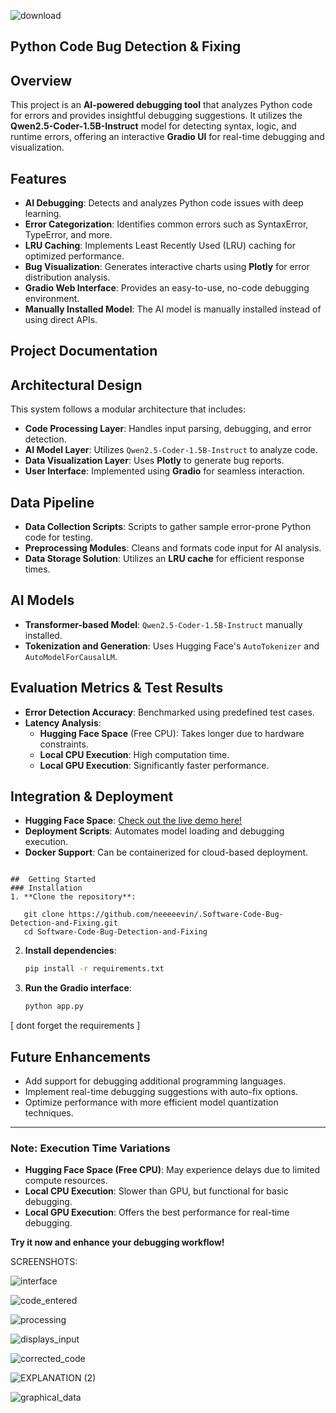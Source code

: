 ![download](https://github.com/user-attachments/assets/f992bfbd-d50e-4a1c-98e3-ef3530550d6b)
##  Python  Code Bug Detection & Fixing 

 ## Overview
This project is an **AI-powered debugging tool** that analyzes Python code for errors and provides insightful debugging suggestions. It utilizes the **Qwen2.5-Coder-1.5B-Instruct** model for detecting syntax, logic, and runtime errors, offering an interactive **Gradio UI** for real-time debugging and visualization.

  ## Features
- **AI Debugging**: Detects and analyzes Python code issues with deep learning.
- **Error Categorization**: Identifies common errors such as SyntaxError, TypeError, and more.
- **LRU Caching**: Implements Least Recently Used (LRU) caching for optimized performance.
- **Bug Visualization**: Generates interactive charts using **Plotly** for error distribution analysis.
- **Gradio Web Interface**: Provides an easy-to-use, no-code debugging environment.
- **Manually Installed Model**: The AI model is manually installed instead of using direct APIs.

 ##  Project Documentation
 
  ## Architectural Design
This system follows a modular architecture that includes:
- **Code Processing Layer**: Handles input parsing, debugging, and error detection.
- **AI Model Layer**: Utilizes `Qwen2.5-Coder-1.5B-Instruct` to analyze code.
- **Data Visualization Layer**: Uses **Plotly** to generate bug reports.
- **User Interface**: Implemented using **Gradio** for seamless interaction.

## Data Pipeline
- **Data Collection Scripts**: Scripts to gather sample error-prone Python code for testing.
- **Preprocessing Modules**: Cleans and formats code input for AI analysis.
- **Data Storage Solution**: Utilizes an **LRU cache** for efficient response times.

 ##  AI Models
- **Transformer-based Model**: `Qwen2.5-Coder-1.5B-Instruct` manually installed.
- **Tokenization and Generation**: Uses Hugging Face's `AutoTokenizer` and `AutoModelForCausalLM`.

 ## Evaluation Metrics & Test Results
- **Error Detection Accuracy**: Benchmarked using predefined test cases.
- **Latency Analysis**:
  - **Hugging Face Space** (Free CPU): Takes longer due to hardware constraints.
  - **Local CPU Execution**: High computation time.
  - **Local GPU Execution**: Significantly faster performance.


## Integration & Deployment
- **Hugging Face Space**: [Check out the live demo here!](<https://huggingface.co/spaces/neviiiiii/fixyourbugs>)
- **Deployment Scripts**: Automates model loading and debugging execution.
- **Docker Support**: Can be containerized for cloud-based deployment.


```

##  Getting Started
### Installation
1. **Clone the repository**:
   
   git clone https://github.com/neeeeevin/.Software-Code-Bug-Detection-and-Fixing.git
   cd Software-Code-Bug-Detection-and-Fixing
   ```

2. **Install dependencies**:
   ```bash
   pip install -r requirements.txt
   ```
3. **Run the Gradio interface**:
   ```bash
   python app.py
   ```
[ dont forget the requirements ]

##  Future Enhancements
- Add support for debugging additional programming languages.
- Implement real-time debugging suggestions with auto-fix options.
- Optimize performance with more efficient model quantization techniques.

---
###  Note: Execution Time Variations
- **Hugging Face Space (Free CPU)**: May experience delays due to limited compute resources.
- **Local CPU Execution**: Slower than GPU, but functional for basic debugging.
- **Local GPU Execution**: Offers the best performance for real-time debugging.

 **Try it now and enhance your debugging workflow!**



SCREENSHOTS:

![interface](https://github.com/user-attachments/assets/2a8517f4-2105-4e54-b690-e6cbbe344548)


![code_entered](https://github.com/user-attachments/assets/51b092f1-d715-4f50-88d4-0a0abdaa1f56)








![processing](https://github.com/user-attachments/assets/7d2f98c6-5e37-4d03-95f1-5cb2c3bb9c9a)





![displays_input](https://github.com/user-attachments/assets/c2371231-0fdb-4a21-bd3f-d1cf98333958)




![corrected_code](https://github.com/user-attachments/assets/21e5e725-cf47-4395-9d29-a6417a9ecfa6)


![EXPLANATION (2)](https://github.com/user-attachments/assets/fca94983-d16c-4965-b86b-a0404b5b6037)


![graphical_data](https://github.com/user-attachments/assets/e44a5359-6432-42e8-a1db-ce6388b8ba3e)








